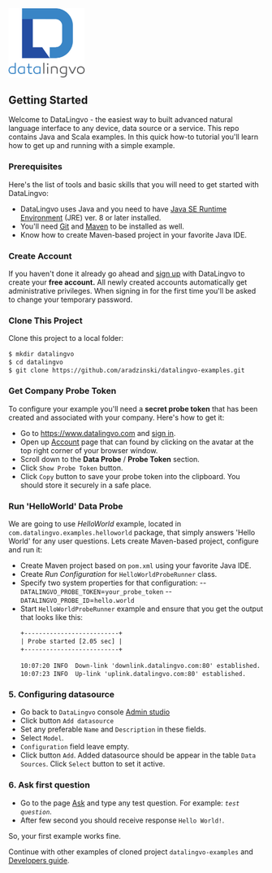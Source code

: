 <img src="images/datalingvo2.png" width="150"/>

## Getting Started
Welcome to DataLingvo - the easiest way to built advanced natural language
interface to any device, data source or a service. This repo contains Java and Scala
examples. In this quick how-to tutorial you'll learn how to get up and running with a
simple example.

### Prerequisites
Here's the list of tools and basic skills that you will need to get started with DataLingvo:
 - DataLingvo uses Java and you need to have [Java SE Runtime Environment](http://www.oracle.com/technetwork/java/javase/downloads/index.html) (JRE) ver. 8 or later installed.
 - You'll need [Git]("https://git-scm.com/downloads) and [Maven](https://maven.apache.org/install.html) to be installed as well.
 - Know how to create Maven-based project in your favorite Java IDE.

### Create Account
If you haven't done it already go ahead and [sign up](https://www.datalingvo.com/client/src/datalingvo.html#/signup)
with DataLingvo to create your <b>free account.</b> All newly created accounts automatically
get administrative privileges. When signing in for the first time you'll be asked to change
your temporary password.

### Clone This Project
Clone this project to a local folder:
```shell
$ mkdir datalingvo
$ cd datalingvo
$ git clone https://github.com/aradzinski/datalingvo-examples.git
```

### Get Company Probe Token
To configure your example you'll need a <b>secret probe token</b> that has been created and
associated with your company. Here's how to get it:
 - Go to https://www.datalingvo.com and [sign in](https://datalingvo.com/client/src/datalingvo.html#/signin).
 - Open up [Account](https://datalingvo.com/client/src/datalingvo.html#/account) page that can found by clicking on the avatar at the top right corner of your browser window.
 - Scroll down to the <b>Data Probe</b> / <b>Probe Token</b> section.
 - Click `Show Probe Token` button.</li>
 - Click `Copy` button to save your probe token into the clipboard. You should store it securely in a safe place.
 
### Run 'HelloWorld' Data Probe
We are going to use *HelloWorld* example, located in `com.datalingvo.examples.helloworld` package, that simply answers 'Hello World' for
any user questions. Lets create Maven-based project, configure and run it:
 - Create Maven project based on `pom.xml` using your favorite Java IDE.
 - Create *Run Configuration* for `HelloWorldProbeRunner` class.
 - Specify two system properties for that configuration:
 -- `DATALINGVO_PROBE_TOKEN`=`your_probe_token`
 -- `DATALINGVO_PROBE_ID`=`hello.world`
 - Start `HelloWorldProbeRunner` example and ensure that you get the output that looks like this:
    ```shell
    +--------------------------+
    | Probe started [2.05 sec] |
    +--------------------------+
    
    10:07:20 INFO  Down-link 'downlink.datalingvo.com:80' established.
    10:07:23 INFO  Up-link 'uplink.datalingvo.com:80' established.
    ``` 
 
 
 
 
 
 
 
 
 
 
 
 
 


### 5. Configuring datasource 
 - Go back to `DataLingvo` console [Admin studio](https://datalingvo.com/client/src/datalingvo.html#/studio)
 - Click button `Add datasource`
 - Set any preferable `Name` and `Description` in these fields. 
 - Select `Model`.
 - `Configuration` field leave empty. 
 - Click button `Add`.
Added datasource should be appear in the table `Data Sources`. Click `Select` button to set it active. 

### 6. Ask first question 
 - Go to the page [Ask](https://datalingvo.com/client/src/datalingvo.html#/ask) and type any test question. 
 For example: *`test question`*.
 - After few second you should receive response `Hello World!`.

So, your first example works fine.

Continue with other examples of cloned project `datalingvo-examples` and [Developers guide](TODO:LINK!).		


